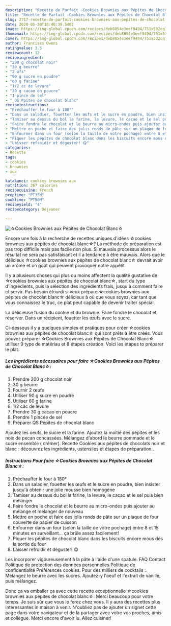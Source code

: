 ```yaml
---
description: "Recette de Parfait ☆Cookies Brownies aux Pépites de Chocolat Blanc☆"
title: "Recette de Parfait ☆Cookies Brownies aux Pépites de Chocolat Blanc☆"
slug: 2717-recette-de-parfait-cookies-brownies-aux-pepites-de-chocolat-blanc
date: 2020-05-30T18:40:39.540Z
image: https://img-global.cpcdn.com/recipes/deb8854e3eef9494/751x532cq70/☆cookies-brownies-aux-pepites-de-chocolat-blanc☆-photo-principale-de-la-recette.jpg
thumbnail: https://img-global.cpcdn.com/recipes/deb8854e3eef9494/751x532cq70/☆cookies-brownies-aux-pepites-de-chocolat-blanc☆-photo-principale-de-la-recette.jpg
cover: https://img-global.cpcdn.com/recipes/deb8854e3eef9494/751x532cq70/☆cookies-brownies-aux-pepites-de-chocolat-blanc☆-photo-principale-de-la-recette.jpg
author: Francisco Owens
ratingvalue: 3.5
reviewcount: 12
recipeingredient:
- "200 g chocolat noir"
- "30 g beurre"
- "2 ufs"
- "90 g sucre en poudre"
- "60 g farine"
- "1/2 cc de levure"
- "30 g cacao en poucre"
- "1 pince de sel"
- " QS Ppites de chocolat blanc"
recipeinstructions:
- "Préchauffer le four à 180°"
- "Dans un saladier, fouetter les œufs et le sucre en poudre, bien insister jusqu&#39;à obtenir une jolie mousse bien homogène"
- "Tamiser au dessus du bol la farine, la levure, le cacao et le sel puis bien mélanger"
- "Faire fondre le chocolat et le beurre au micro-ondes puis ajouter au mélange et mélanger de nouveau"
- "Mettre en poche et faire des jolis ronds de pâte sur un plaque de four couverte de papier de cuisson"
- "Enfourner dans un four (selon la taille de votre pochage) entre 8 et 15 minutes en surveillant... ça brûle assez facilement!"
- "Piquer les pépites de chocolat blanc dans les biscuits encore mous dès la sortie du four"
- "Laisser refroidir et déguster! 😋"
categories:
- Recette
tags:
- cookies
- brownies
- aux

katakunci: cookies brownies aux 
nutrition: 267 calories
recipecuisine: French
preptime: "PT35M"
cooktime: "PT50M"
recipeyield: "4"
recipecategory: Déjeuner

---
```



![☆Cookies Brownies aux Pépites de Chocolat Blanc☆](https://img-global.cpcdn.com/recipes/deb8854e3eef9494/751x532cq70/☆cookies-brownies-aux-pepites-de-chocolat-blanc☆-photo-principale-de-la-recette.jpg)

Encore une fois à la recherche de recettes uniques d'idées ☆cookies brownies aux pépites de chocolat blanc☆? La méthode de préparation est pas trop difficile mais pas facile non plus. Si mauvais processus alors le résultat ne sera pas satisfaisant et il a tendance à être mauvais. Alors que le délicieux ☆cookies brownies aux pépites de chocolat blanc☆ devrait avoir un arôme et un goût qui peuvent provoquer notre appétit.

Il y a plusieurs choses qui plus ou moins affectent la qualité gustative de ☆cookies brownies aux pépites de chocolat blanc☆, start du type d'ingrédients, puis la sélection des ingrédients frais, jusqu'à comment faire et servir. Pas besoin étourdi si veux prépare ☆cookies brownies aux pépites de chocolat blanc☆ délicieux à où que vous soyez, car tant que vous connaissez le truc, ce plat peut capable de devenir traiter spécial.

La délicieuse fusion du cookie et du brownie. Faire fondre le chocolat et réserver. Dans un récipient, fouetter les œufs avec le sucre.


Ci-dessous il y a quelques simples et pratiques pour créer ☆cookies brownies aux pépites de chocolat blanc☆ qui sont prêts à être créés. Vous pouvez préparer ☆Cookies Brownies aux Pépites de Chocolat Blanc☆ utiliser 9 type de matériau et 8 étapes création. Voici les étapes to préparer le plat.

<!--inarticleads1-->

##### Les ingrédients nécessaires pour faire ☆Cookies Brownies aux Pépites de Chocolat Blanc☆:

1. Prendre 200 g chocolat noir
1.  30 g beurre
1. Fournir 2 œufs
1. Utiliser 90 g sucre en poudre
1. Utiliser 60 g farine
1.  1/2 càc de levure
1. Prendre 30 g cacao en poucre
1. Prendre 1 pincée de sel
1. Préparer  QS Pépites de chocolat blanc


Ajoutez les oeufs, le sucre et la farine. Ajoutez la moitié des pépites et les noix de pecan concassées. Mélangez d&#39;abord le beurre pommade et le sucre ensemble ( crémer). Recette Cookies aux pépites de chocolats noir et blanc : découvrez les ingrédients, ustensiles et étapes de préparation.. 

<!--inarticleads2-->

##### Instructions Pour faire ☆Cookies Brownies aux Pépites de Chocolat Blanc☆:

1. Préchauffer le four à 180°
1. Dans un saladier, fouetter les œufs et le sucre en poudre, bien insister jusqu&#39;à obtenir une jolie mousse bien homogène
1. Tamiser au dessus du bol la farine, la levure, le cacao et le sel puis bien mélanger
1. Faire fondre le chocolat et le beurre au micro-ondes puis ajouter au mélange et mélanger de nouveau
1. Mettre en poche et faire des jolis ronds de pâte sur un plaque de four couverte de papier de cuisson
1. Enfourner dans un four (selon la taille de votre pochage) entre 8 et 15 minutes en surveillant... ça brûle assez facilement!
1. Piquer les pépites de chocolat blanc dans les biscuits encore mous dès la sortie du four
1. Laisser refroidir et déguster! 😋


Les incorporer vigoureusement à la pâte à l&#39;aide d&#39;une spatule. FAQ Contact Politique de protection des données personnelles Politique de confidentialité Préférences cookies. Pour des milliers de cocktails :. Mélangez le beurre avec les sucres. Ajoutez-y l&#39;oeuf et l&#39;extrait de vanille, puis mélangez. 


Donc ça va emballer ça avec cette recette exceptionnelle ☆cookies brownies aux pépites de chocolat blanc☆. Merci beaucoup pour votre temps. Je suis sûr que vous le ferez chez vous. Il y aura des recettes plus  intéressantes in maison à venir. N'oubliez pas de ajouter un signet cette page dans votre navigateur et de la partager avec votre vos proches, amis et collègue. Merci encore d'avoir lu. Allez cuisiner!
